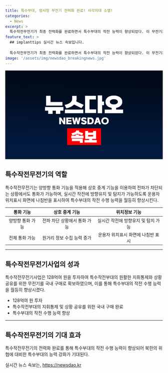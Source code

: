 ```yaml
---
title: 특수부대, 방사청 무전기 전력화 완료! 사각지대 소멸!
categories:
  - News
excerpt: >
  특수작전무전기가 최종 전력화를 완료하면서 특수부대의 작전 능력이 향상되었다. 이 무전기는 양방향 통화 기능을 통해 전파 차단 상황에서도 효과적인 통신이 가능하며, 특수작전부대의 원활한 지휘통제와 상황 공유를 위한 무전기를 확보하는데 128억원을 투자했다. 이번 후속 구매 물량은 운용성을 높이고, 북한의 위협 대비를 강화하는 데 기여할 것으로 예상된다. (방위사업청, 특수작전무전기 최종 전력화 완료, 출처: 정책브리핑)
feature_text: >
  ## implanttips 실시간 뉴스 속보입니다.

  특수작전무전기가 최종 전력화를 완료하면서 특수부대의 작전 능력이 향상되었다. 이 무전기는 양방향 통화 기능을 통해 전파 차단 상황에서도 효과적인 통신이 가능하며, 특수작전부대의 원활한 지휘통제와 상황 공유를 위한 무전기를 확보하는데 128억원을 투자했다. 이번 후속 구매 물량은 운용성을 높이고, 북한의 위협 대비를 강화하는 데 기여할 것으로 예상된다. (방위사업청, 특수작전무전기 최종 전력화 완료, 출처: 정책브리핑)
image: '/assets/img/newsdao_breakingnews.jpg'
---
```


<p><img src="/assets/img/newsdao_breakingnews.jpg" alt="implanttips 속보" /></p>

<h2 data-ke-size="size26">특수작전무전기의 역할</h2>

<p data-ke-size="size16">특수작전무전기는 양방향 통화 기능을 적용해 상호 중계 기능을 이용하여 전파가 차단되는 상황에서도 통화가 가능하며, 실시간 작전에 방향유지 및 탐지가 가능하도록 운용자 위치표시 화면에 나침반을 표시하여 특수부대의 작전 수행 능력을 월등히 향상시킨다.</p>

<table>
<thead>
<tr>
<th style="text-align: center;">통화 기능</th>
<th style="text-align: center;">상호 중계 기능</th>
<th style="text-align: center;">위치정보 기능</th>
</tr>
</thead>
<tbody>
<tr>
<td style="text-align: center;">양방향 통화 가능</td>
<td style="text-align: center;">전파 차단 상황에서 통화 가능</td>
<td style="text-align: center;">실시간 작전에 방향유지 및 탐지 가능</td>
</tr>
<tr>
<td style="text-align: center;">전체 통화 가능</td>
<td style="text-align: center;">원거리 정보 수집 능력 증가</td>
<td style="text-align: center;">운용자 위치표시 화면에 나침반 표시</td>
</tr>
</tbody>
</table>

<hr>

<h2 data-ke-size="size26">특수작전무전기사업의 성과</h2>

<p data-ke-size="size16">특수작전무전기사업은 128억여 원을 투자하여 특수작전부대의 원활한 지휘통제와 상황 공유를 위한 무전기를 국내 구매로 확보하였으며, 이를 통해 특수부대의 작전 수행 능력을 월등히 향상시켰다.</p>

<ul>
<li>128억여 원 투자</li>
<li>특수작전부대의 지휘통제 및 상황 공유를 위한 국내 구매 완료</li>
<li>특수부대의 작전 수행 능력 향상</li>
</ul>

<hr>

<h2 data-ke-size="size26">특수작전무전기의 기대 효과</h2>

<p data-ke-size="size16">특수작전무전기의 전력화 완료를 통해 특수부대의 작전 수행 능력이 향상되어 북한의 위협에 대비한 특수부대의 능력 강화가 기대된다.</p>
실시간 뉴스 속보는, <a href="https://newsdao.kr" rel="dofollow">https://newsdao.kr</a>


